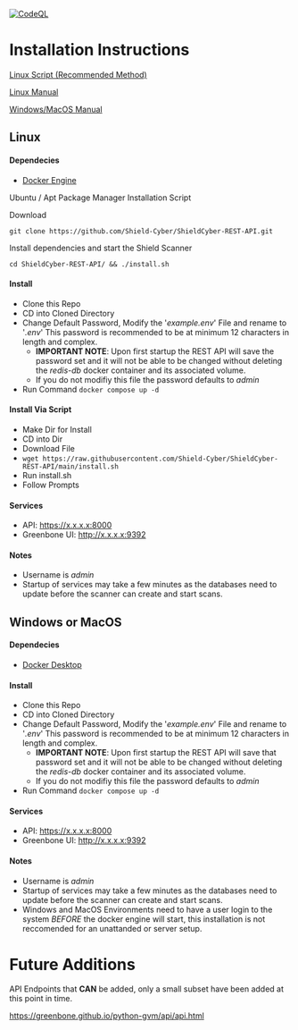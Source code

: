 [![CodeQL](https://github.com/Shield-Cyber/OpenVAS-REST-API/actions/workflows/codeql.yml/badge.svg)](https://github.com/Shield-Cyber/OpenVAS-REST-API/actions/workflows/codeql.yml)

# Installation Instructions

[Linux Script (Recommended Method)](#install-via-script)

[Linux Manual](#linux)

[Windows/MacOS Manual](#windows-or-macos)

## Linux

#### Dependecies
- [Docker Engine](https://docs.docker.com/engine/install/#server)

Ubuntu / Apt Package Manager Installation Script

Download
```
git clone https://github.com/Shield-Cyber/ShieldCyber-REST-API.git
```

Install dependencies and start the Shield Scanner

```
cd ShieldCyber-REST-API/ && ./install.sh
```

#### Install
- Clone this Repo
- CD into Cloned Directory
- Change Default Password, Modify the '_example.env_' File and rename to '_.env_' This password is recommended to be at minimum 12 characters in length and complex.
  - **IMPORTANT NOTE**: Upon first startup the REST API will save the password set and it will not be able to be changed without deleting the _redis-db_ docker container and its associated volume.
  - If you do not modifiy this file the password defaults to _admin_
- Run Command `docker compose up -d`

#### Install Via Script
- Make Dir for Install
- CD into Dir
- Download File
- `wget https://raw.githubusercontent.com/Shield-Cyber/ShieldCyber-REST-API/main/install.sh`
- Run install.sh
- Follow Prompts

#### Services
- API: https://x.x.x.x:8000
- Greenbone UI: http://x.x.x.x:9392

#### Notes
- Username is _admin_
- Startup of services may take a few minutes as the databases need to update before the scanner can create and start scans.

## Windows or MacOS

#### Dependecies
- [Docker Desktop](https://www.docker.com/products/docker-desktop/)

#### Install
- Clone this Repo
- CD into Cloned Directory
- Change Default Password, Modify the '_example.env_' File and rename to '_.env_' This password is recommended to be at minimum 12 characters in length and complex.
  - **IMPORTANT NOTE**: Upon first startup the REST API will save that password set and it will not be able to be changed without deleting the _redis-db_ docker container and its associated volume.
  - If you do not modifiy this file the password defaults to _admin_
- Run Command `docker compose up -d`

#### Services
- API: https://x.x.x.x:8000
- Greenbone UI: http://x.x.x.x:9392

#### Notes
- Username is _admin_
- Startup of services may take a few minutes as the databases need to update before the scanner can create and start scans.
- Windows and MacOS Environments need to have a user login to the system _BEFORE_ the docker engine will start, this installation is not reccomended for an unattanded or server setup.

# Future Additions

API Endpoints that **CAN** be added, only a small subset have been added at this point in time.

https://greenbone.github.io/python-gvm/api/api.html
